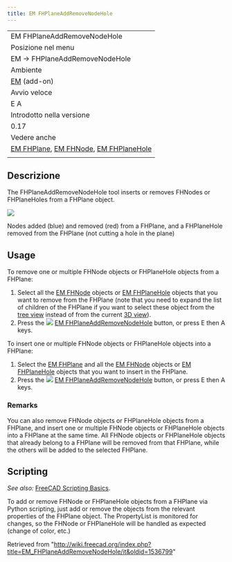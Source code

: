 ```yaml
---
title: EM FHPlaneAddRemoveNodeHole
---
```

|  |
| --- |
| EM FHPlaneAddRemoveNodeHole |
| Posizione nel menu |
| EM → FHPlaneAddRemoveNodeHole |
| Ambiente |
| [EM](/EM_Workbench/it "EM Workbench/it") (add-on) |
| Avvio veloce |
| E A |
| Introdotto nella versione |
| 0.17 |
| Vedere anche |
| [EM FHPlane](/EM_FHPlane/it "EM FHPlane/it"), [EM FHNode](/EM_FHNode/it "EM FHNode/it"), [EM FHPlaneHole](/EM_FHPlaneHole/it "EM FHPlaneHole/it") |
|  |

## Descrizione

The FHPlaneAddRemoveNodeHole tool inserts or removes FHNodes or FHPlaneHoles from a FHPlane object.

![](/images/EM_FHPlaneAddRemoveNodeHole_Example.png)

Nodes added (blue) and removed (red) from a FHPlane, and a FHPlaneHole removed from the FHPlane (not cutting a hole in the plane)

## Usage

To remove one or multiple FHNode objects or FHPlaneHole objects from a FHPlane:

1. Select all the [EM FHNode](/EM_FHNode "EM FHNode") objects or [EM FHPlaneHole](/EM_FHPlaneHole "EM FHPlaneHole") objects that you want to remove from the FHPlane (note that you need to expand the list of children of the FHPlane if you want to select these object from the [tree view](/Tree_view "Tree view") instead of from the current [3D view](/3D_view "3D view")).
2. Press the ![](/images/EM_FHPlaneAddRemoveNodeHole.svg) [EM FHPlaneAddRemoveNodeHole](/EM_FHPlaneAddRemoveNodeHole "EM FHPlaneAddRemoveNodeHole") button, or press E then A keys.

To insert one or multiple FHNode objects or FHPlaneHole objects into a FHPlane:

1. Select the [EM FHPlane](/EM_FHPlane "EM FHPlane") and all the [EM FHNode](/EM_FHNode "EM FHNode") objects or [EM FHPlaneHole](/EM_FHPlaneHole "EM FHPlaneHole") objects that you want to insert in the FHPlane.
2. Press the ![](/images/EM_FHPlaneAddRemoveNodeHole.svg) [EM FHPlaneAddRemoveNodeHole](/EM_FHPlaneAddRemoveNodeHole "EM FHPlaneAddRemoveNodeHole") button, or press E then A keys.

### Remarks

You can also remove FHNode objects or FHPlaneHole objects from a FHPlane, and insert one or multiple FHNode objects or FHPlaneHole objects into a FHPlane at the same time. All FHNode objects or FHPlaneHole objects that already belong to a FHPlane will be removed from that FHPlane, while the others will be added to the selected FHPlane.

## Scripting

*See also:* [FreeCAD Scripting Basics](/FreeCAD_Scripting_Basics "FreeCAD Scripting Basics").

To add or remove FHNode or FHPlaneHole objects from a FHPlane via Python scripting, just add or remove the objects from the relevant properties of the FHPlane object. The PropertyList is monitored for changes, so the FHNode or FHPlaneHole will be handled as expected (change of color, etc.)

Retrieved from "<http://wiki.freecad.org/index.php?title=EM_FHPlaneAddRemoveNodeHole/it&oldid=1536799>"